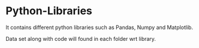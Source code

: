 # Python-Libraries


It contains different python libraries such as Pandas, Numpy and Matplotlib.

Data set along with code will found in each folder wrt library.
